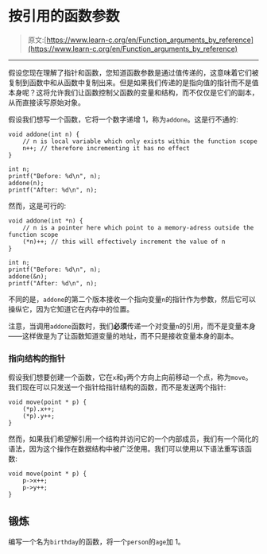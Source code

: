 # 按引用的函数参数

> 原文:[https://www.learn-c.org/en/Function_arguments_by_reference](https://www.learn-c.org/en/Function_arguments_by_reference)

* * *

假设您现在理解了指针和函数，您知道函数参数是通过值传递的，这意味着它们被复制到函数中和从函数中复制出来。但是如果我们传递的是指向值的指针而不是值本身呢？这将允许我们让函数控制父函数的变量和结构，而不仅仅是它们的副本，从而直接读写原始对象。

假设我们想写一个函数，它将一个数字递增 1，称为`addone`。这是行不通的:

```
void addone(int n) {
    // n is local variable which only exists within the function scope
    n++; // therefore incrementing it has no effect
}

int n;
printf("Before: %d\n", n);
addone(n);
printf("After: %d\n", n); 
```

然而，这是可行的:

```
void addone(int *n) {
    // n is a pointer here which point to a memory-adress outside the function scope
    (*n)++; // this will effectively increment the value of n
}

int n;
printf("Before: %d\n", n);
addone(&n);
printf("After: %d\n", n); 
```

不同的是，`addone`的第二个版本接收一个指向变量`n`的指针作为参数，然后它可以操纵它，因为它知道它在内存中的位置。

注意，当调用`addone`函数时，我们**必须**传递一个对变量`n`的引用，而不是变量本身——这样做是为了让函数知道变量的地址，而不只是接收变量本身的副本。

### 指向结构的指针

假设我们想要创建一个函数，它在`x`和`y`两个方向上向前移动一个点，称为`move`。我们现在可以只发送一个指针给指针结构的函数，而不是发送两个指针:

```
void move(point * p) {
    (*p).x++;
    (*p).y++;
} 
```

然而，如果我们希望解引用一个结构并访问它的一个内部成员，我们有一个简化的语法，因为这个操作在数据结构中被广泛使用。我们可以使用以下语法重写该函数:

```
void move(point * p) {
    p->x++;
    p->y++;
} 
```

## 锻炼

编写一个名为`birthday`的函数，将一个`person`的`age`加 1。